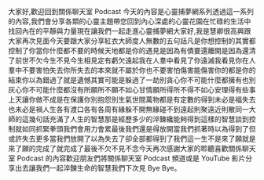 大家好,歡迎回到關係聊天室 Podcast 今天的內容是心靈捕夢網系列透過這一系列的內容,我們會分享各類的心靈主題帶您回到內心深處的心靈花園在忙碌的生活中找回內在的平靜與力量現在讓我們一起走進心靈捕夢網大家好,我是慧卿很高興跟大家再次見面今天要跟大家分享紅衣大師度人無數的五句話凡是你想控制的其實都控制了你當你什麼都不要的時候天地都是你的遇見是因為有債要還離開是因為還清了前世不欠今生不見今生相見定有虧欠遠起我在人羣中看見了你遠滅我看見你在人羣中不要害怕失去你所失去的本來就不屬於你也不要害怕傷害能傷害你的都是你的結束你以為錯過了就是遺憾其實可能是躲過了一劫別貪心你不可能什麼都擁有也別灰心你不可能什麼都沒有所願所不願不如心甘情願所得所不得不如心安理得有些事上天讓你做不成是在保護你別抱怨別生氣世間萬物都是有定數的得到未必是福失去也未必是禍人生各有渡口各有各周有緣躲不開無緣碰不到遠起則聚遠近則散同一大師的這幾句話充滿了人生的智慧那是經歷多少的淬鍊纔能夠得到這樣的智慧談到控制就如同抓緊拳頭我們會用力會累最後我們還是得放開當我們抓著時以為得到了但或許失去更多當我們放開了以為失去了卻全部都得到了我們這一生不是來了願就是來了願的完成了就完成了最後不欠不見不念今天再次感謝大家的聆聽喜歡關係聊天室 Podcast 的內容歡迎朋友們將關係聊天室 Podcast 頻道或是 YouTube 影片分享出去讓我們一起淬鍊生命的智慧我們下次見 Bye Bye。